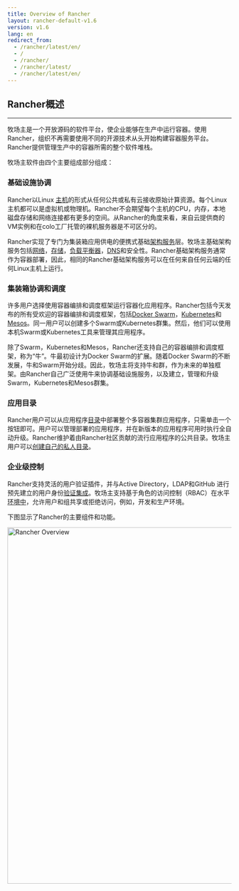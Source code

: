```yaml
---
title: Overview of Rancher
layout: rancher-default-v1.6
version: v1.6
lang: en
redirect_from:
  - /rancher/latest/en/
  - /
  - /rancher/
  - /rancher/latest/
  - /rancher/latest/en/
---
```


## Rancher概述

------

牧场主是一个开放源码的软件平台，使企业能够在生产中运行容器。使用Rancher，组织不再需要使用不同的开源技术从头开始构建容器服务平台。Rancher提供管理生产中的容器所需的整个软件堆栈。

牧场主软件由四个主要组成部分组成：

### 基础设施协调

Rancher以Linux [主机](https://github.com/rancher/rancher.github.io/blob/master/rancher/v1.6/en/%7B%7Bsite.baseurl%7D%7D/rancher/%7B%7Bpage.version%7D%7D/%7B%7Bpage.lang%7D%7D/hosts)的形式从任何公共或私有云接收原始计算资源。每个Linux主机都可以是虚拟机或物理机。Rancher不会期望每个主机的CPU，内存，本地磁盘存储和网络连接都有更多的空间。从Rancher的角度来看，来自云提供商的VM实例和在colo工厂托管的裸机服务器是不可区分的。

Rancher实现了专门为集装箱应用供电的便携式基础[架构服务](https://github.com/rancher/rancher.github.io/blob/master/rancher/v1.6/en/%7B%7Bsite.baseurl%7D%7D/rancher/%7B%7Bpage.version%7D%7D/%7B%7Bpage.lang%7D%7D/rancher-services)层。牧场主基础架构服务包括[网络](https://github.com/rancher/rancher.github.io/blob/master/rancher/v1.6/en/%7B%7Bsite.baseurl%7D%7D/rancher/%7B%7Bpage.version%7D%7D/%7B%7Bpage.lang%7D%7D/rancher-services/networking)，[存储](https://github.com/rancher/rancher.github.io/blob/master/rancher/v1.6/en/%7B%7Bsite.baseurl%7D%7D/rancher/%7B%7Bpage.version%7D%7D/%7B%7Bpage.lang%7D%7D/rancher-services/storage-service)，[负载平衡器](https://github.com/rancher/rancher.github.io/blob/master/rancher/v1.6/en/%7B%7Bsite.baseurl%7D%7D/rancher/%7B%7Bpage.version%7D%7D/%7B%7Bpage.lang%7D%7D/rancher-services/load-balancer)，[DNS](https://github.com/rancher/rancher.github.io/blob/master/rancher/v1.6/en/%7B%7Bsite.baseurl%7D%7D/rancher/%7B%7Bpage.version%7D%7D/%7B%7Bpage.lang%7D%7D/rancher-services/dns-service)和安全性。Rancher基础架构服务通常作为容器部署，因此，相同的Rancher基础架构服务可以在任何来自任何云端的任何Linux主机上运行。

### 集装箱协调和调度

许多用户选择使用容器编排和调度框架运行容器化应用程序。Rancher包括今天发布的所有受欢迎的容器编排和调度框架，包括[Docker Swarm](https://github.com/rancher/rancher.github.io/blob/master/rancher/v1.6/en/%7B%7Bsite.baseurl%7D%7D/rancher/%7B%7Bpage.version%7D%7D/%7B%7Bpage.lang%7D%7D/swarm)，[Kubernetes](https://github.com/rancher/rancher.github.io/blob/master/rancher/v1.6/en/%7B%7Bsite.baseurl%7D%7D/rancher/%7B%7Bpage.version%7D%7D/%7B%7Bpage.lang%7D%7D/kubernetes)和[Mesos](https://github.com/rancher/rancher.github.io/blob/master/rancher/v1.6/en/%7B%7Bsite.baseurl%7D%7D/rancher/%7B%7Bpage.version%7D%7D/%7B%7Bpage.lang%7D%7D/mesos)。同一用户可以创建多个Swarm或Kubernetes群集。然后，他们可以使用本机Swarm或Kubernetes工具来管理其应用程序。

除了Swarm，Kubernetes和Mesos，Rancher还支持自己的容器编排和调度框架，称为“牛”。牛最初设计为Docker Swarm的扩展。随着Docker Swarm的不断发展，牛和Swarm开始分歧。因此，牧场主将支持牛和群，作为未来的单独框架。由Rancher自己广泛使用牛来协调基础设施服务，以及建立，管理和升级Swarm，Kubernetes和Mesos群集。

### 应用目录

Rancher用户可以从应用程序[目录](https://github.com/rancher/rancher.github.io/blob/master/rancher/v1.6/en/%7B%7Bsite.baseurl%7D%7D/rancher/%7B%7Bpage.version%7D%7D/%7B%7Bpage.lang%7D%7D/catalog)中部署整个多容器集群应用程序，只需单击一个按钮即可。用户可以管理部署的应用程序，并在新版本的应用程序可用时执行全自动升级。Rancher维护着由Rancher社区贡献的流行应用程序的公共目录。牧场主用户可以[创建自己的私人目录](https://github.com/rancher/rancher.github.io/blob/master/rancher/v1.6/en/%7B%7Bsite.baseurl%7D%7D/rancher/%7B%7Bpage.version%7D%7D/%7B%7Bpage.lang%7D%7D/catalog/private-catalog)。

### 企业级控制

Rancher支持灵活的用户验证插件，并与Active Directory，LDAP和GitHub 进行预先建立的用户身份[验证集成](https://github.com/rancher/rancher.github.io/blob/master/rancher/v1.6/en/%7B%7Bsite.baseurl%7D%7D/rancher/%7B%7Bpage.version%7D%7D/%7B%7Bpage.lang%7D%7D/configuration/access-control)。牧场主支持基于角色的访问控制（RBAC）在水平[环境中](https://github.com/rancher/rancher.github.io/blob/master/rancher/v1.6/en/%7B%7Bsite.baseurl%7D%7D/rancher/%7B%7Bpage.version%7D%7D/%7B%7Bpage.lang%7D%7D/environments)，允许用户和组共享或拒绝访问，例如，开发和生产环境。

下图显示了Rancher的主要组件和功能。

<img src="{{site.baseurl}}/img/rancher/rancher_overview_2.png" width="800" alt="Rancher Overview">
